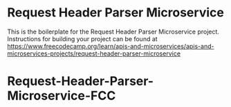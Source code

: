 # Request Header Parser Microservice

This is the boilerplate for the Request Header Parser Microservice project. Instructions for building your project can be found at https://www.freecodecamp.org/learn/apis-and-microservices/apis-and-microservices-projects/request-header-parser-microservice
# Request-Header-Parser-Microservice-FCC
